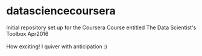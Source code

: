 # datasciencecoursera
Initial repository set up for the Coursera Course entitled The Data Scientist's Toolbox Apr2016
<br><br>How exciting!  I quiver with anticipation :)
